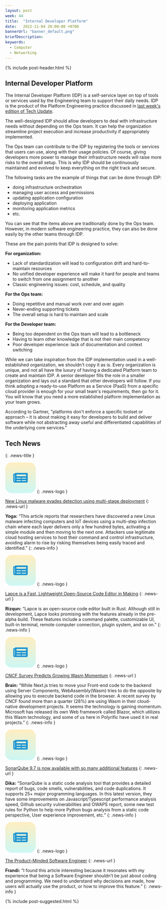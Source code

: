 ```yaml
---
layout: post
week: 44
title:  "Internal Developer Platform"
date:   2022-11-04 20:00:00 +0700
bannerUrl: "banner_default.png"
briefDescription: 
keywords:
  - Computer
  - Networking
---
```


{% include post-header.html %}

## Internal Developer Platform

The Internal Developer Platform (IDP) is a self-service layer on top of tools or services used by the Engineering team to support their daily needs. IDP is the product of the Platform Engineering practice discussed in [last week's edition of Tech Update](https://tech-updates.polyrific.com/2022/10/28/week43-2022.html).

The well-designed IDP should allow developers to deal with infrastructure needs without depending on the Ops team. It can help the organization streamline project execution and increase productivity if appropriately implemented.

The Ops team can contribute to the IDP by registering the tools or services that users can use, along with their usage policies. Of course, giving developers more power to manage their infrastructure needs will raise more risks to the overall setup. This is why IDP should be continuously maintained and evolved to keep everything on the right track and secure.

The following tasks are the example of things that can be done through IDP:

- doing infrastructure orchestration
- managing user access and permissions
- updating application configuration
- deploying application
- monitoring application metrics
- etc.

You can see that the items above are traditionally done by the Ops team. However, in modern software engineering practice, they can also be done easily by the other teams through IDP.

These are the pain points that IDP is designed to solve:

__For organization:__

- Lack of standardization will lead to configuration drift and hard-to-maintain resources
- No unified developer experience will make it hard for people and teams to switch from one assignment to another
- Classic engineering issues: cost, schedule, and quality

__For the Ops team:__

- Doing repetitive and manual work over and over again
- Never-ending supporting tickets
- The overall setup is hard to maintain and scale

__For the Developer team:__

- Being too dependent on the Ops team will lead to a bottleneck
- Having to learn other knowledge that is not their main competency
- Poor developer experience: lack of documentation and context switching

While we can take inspiration from the IDP implementation used in a well-established organization, we shouldn't copy it as is. Every organization is unique, and not all have the luxury of having a dedicated Platform team to create and maintain IDP. A senior developer fills the role in a smaller organization and lays out a standard that other developers will follow. If you think adopting a ready-to-use Platform as a Service (PaaS) from a specific cloud provider is enough for your small team's requirements, then go for it. You will know that you need a more established platform implementation as your team grows.

According to Gartner, "platforms don't enforce a specific toolset or approach – it is about making it easy for developers to build and deliver software while not abstracting away useful and differentiated capabilities of the underlying core services."

## Tech News
{: .news-title }

![memo](/assets/images/tech-news.svg)
{: .news-logo }

[New Linux malware evades detection using multi-stage deployment](https://www.bleepingcomputer.com/news/security/new-linux-malware-evades-detection-using-multi-stage-deployment/)
{: .news-url }

__Yoga:__ “This article reports that researchers have discovered a new Linux malware infecting computers and IoT devices using a multi-step infection chain where each layer delivers only a few hundred bytes, activating a simple module and then moving to the next one. Attackers use legitimate cloud hosting services to host their command and control infrastructure, avoiding alarm to rise by risking themselves being easily traced and identified.”
{: .news-info }

![memo](/assets/images/tech-news.svg)
{: .news-logo }

[Lapce is a Fast, Lightweight Open-Source Code Editor in Making](https://news.itsfoss.com/lapce-code-editor/)
{: .news-url }

__Rizqun:__ “Lapce is an open-source code editor built in Rust. Although still in development, Lapce looks promising with the features already in the pre-alpha build. These features include a command palette, customizable UI, built-in terminal, remote computer connection, plugin system, and so on.”
{: .news-info }

![memo](/assets/images/tech-news.svg)
{: .news-logo }

[CNCF Survey Predicts Growing Wasm Momentum](https://www.cncf.io/blog/2022/10/24/cncf-wasm-microsurvey-a-transformative-technology-yes-but-time-to-get-serious/)
{: .news-url }

__Brain:__ “While Next.js tries to move your Front-end code to the backend using Server Components, WebAssembly(Wasm) tries to do the opposite by allowing you to execute backend code in the browser. A recent survey by CNCF found more than a quarter (28%) are using Wasm in their cloud-native development projects. It seems the technology is gaining momentum. Microsoft has released its own Web framework called Blazor, which utilizes this Wasm technology, and some of us here in Polyrific have used it in real projects.”
{: .news-info }

![memo](/assets/images/tech-news.svg)
{: .news-logo }

[SonarQube 9.7 is now available with so many additional features](https://www.sonarqube.org/sonarqube-9-7/)
{: .news-url }

__Dika:__ “SonarQube is a static code analysis tool that provides a detailed report of bugs, code smells, vulnerabilities, and code duplications. It supports 25+ major programming languages. In this latest version, they have some improvements on Javascript/Typescript performance analysis speed, Github security vulnerabilities and OWAPS report, some new test rules for Python to help more Python bugs analysis from a static code perspective, User experience improvement, etc.”
{: .news-info }

![memo](/assets/images/tech-news.svg)
{: .news-logo }

[The Product-Minded Software Engineer](https://blog.pragmaticengineer.com/the-product-minded-engineer/)
{: .news-url }

__Frandi:__ “I found this article interesting because it resonates with my experience that being a Software Engineer shouldn’t be just about coding and programming. We need to understand why decisions are made, how users will actually use the product, or how to improve this feature.”
{: .news-info }

{% include post-suggested.html %}